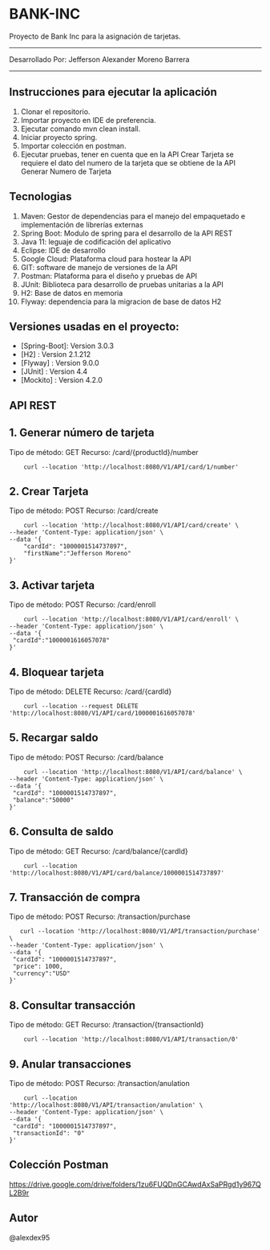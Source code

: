 # BANK-INC
Proyecto de Bank Inc para la asignación de tarjetas.
***********************************************************************************************************************************
Desarrollado Por: Jefferson Alexander Moreno Barrera
***********************************************************************************************************************************
## Instrucciones para ejecutar la aplicación

1. Clonar el repositorio.
2. Importar proyecto en IDE de preferencia.
3. Ejecutar comando mvn clean install.
4. Iniciar proyecto spring.
5. Importar colección en postman.
7. Ejecutar pruebas, tener en cuenta que en la API Crear Tarjeta se requiere el dato del numero de la tarjeta que se obtiene de la API Generar Numero de Tarjeta

## Tecnologias

1.  Maven: Gestor de dependencias para el manejo del empaquetado e implementación de librerías externas
2.  Spring Boot: Modulo de spring para el desarrollo de la API REST 
3.  Java 11: leguaje de codificación del aplicativo
4.  Eclipse: IDE de desarrollo
5.  Google Cloud: Plataforma cloud para hostear la API
6.  GIT: software de manejo de versiones de la API
7.  Postman: Plataforma para el diseño y pruebas de API
8.  JUnit: Biblioteca para desarrollo de pruebas unitarias a la API
9.  H2: Base de datos en memoria
10. Flyway: dependencia para la migracion de base de datos H2

## Versiones usadas en el proyecto:

* [Spring-Boot]: Version 3.0.3 
* [H2] : Version 2.1.212 
* [Flyway] : Version 9.0.0
* [JUnit] : Version 4.4
* [Mockito] : Version ‎4.2.0

## API REST

## 1. Generar número de tarjeta
Tipo de método: GET
Recurso: /card/{productId}/number

```curl
    curl --location 'http://localhost:8080/V1/API/card/1/number'
```

## 2. Crear Tarjeta
Tipo de método: POST
Recurso: /card/create

```curl
    curl --location 'http://localhost:8080/V1/API/card/create' \
--header 'Content-Type: application/json' \
--data '{
    "cardId": "1000001514737897",
    "firstName":"Jefferson Moreno"
}'
```

## 3. Activar tarjeta
Tipo de método: POST
Recurso: /card/enroll

```curl
    curl --location 'http://localhost:8080/V1/API/card/enroll' \
--header 'Content-Type: application/json' \
--data '{
 "cardId":"1000001616057078"
}'
```

## 4. Bloquear tarjeta
Tipo de método: DELETE
Recurso: /card/{cardId}

```curl
    curl --location --request DELETE 'http://localhost:8080/V1/API/card/1000001616057078'
```


## 5. Recargar saldo
Tipo de método: POST
Recurso: /card/balance

```curl
    curl --location 'http://localhost:8080/V1/API/card/balance' \
--header 'Content-Type: application/json' \
--data '{
 "cardId": "1000001514737897",
 "balance":"50000"
}'
```

## 6. Consulta de saldo
Tipo de método: GET
Recurso: /card/balance/{cardId}

```curl
    curl --location 'http://localhost:8080/V1/API/card/balance/1000001514737897'
```

## 7. Transacción de compra
Tipo de método: POST
Recurso: /transaction/purchase

```curl
   curl --location 'http://localhost:8080/V1/API/transaction/purchase' \
--header 'Content-Type: application/json' \
--data '{
 "cardId": "1000001514737897",
 "price": 1000,
 "currency":"USD"
}'
```

## 8. Consultar transacción
Tipo de método: GET
Recurso: /transaction/{transactionId}

```curl
    curl --location 'http://localhost:8080/V1/API/transaction/0'
```

## 9. Anular transacciones
Tipo de método: POST
Recurso: /transaction/anulation

```curl
    curl --location 'http://localhost:8080/V1/API/transaction/anulation' \
--header 'Content-Type: application/json' \
--data '{
 "cardId": "1000001514737897",
 "transactionId": "0"
}'
```

## Colección Postman

https://drive.google.com/drive/folders/1zu6FUQDnGCAwdAxSaPRgd1y967QL2B9r

## Autor
@alexdex95

